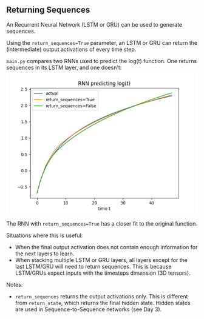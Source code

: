 ## Returning Sequences

An Recurrent Neural Network (LSTM or GRU) can be used to generate sequences.

Using the `return_sequences=True` parameter, an LSTM or GRU can return the (intermediate) output activations of every time step.

`main.py` compares two RNNs used to predict the log(t) function. One returns sequences in its LSTM layer, and one doesn't:
![predictions](predictions.png)

The RNN with `return_sequences=True` has a closer fit to the original function.

Situations where this is useful:
- When the final output activation does not contain enough information for the next layers to learn.
- When stacking multiple LSTM or GRU layers, all layers except for the last LSTM/GRU will need to return sequences. This is because LSTM/GRUs expect inputs with the timesteps dimension (3D tensors).

Notes:
- `return_sequences` returns the output activations only. This is different from `return_state`, which returns the final hidden state. Hidden states are used in Sequence-to-Sequence networks (see Day 3).
